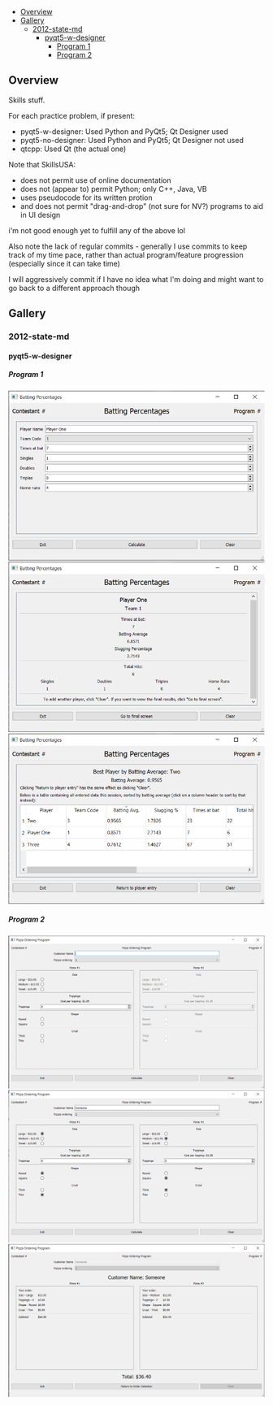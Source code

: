 - [Overview](#overview)
- [Gallery](#gallery)
  - [2012-state-md](#2012-state-md)
    - [pyqt5-w-designer](#pyqt5-w-designer)
      - [Program 1](#program-1)
      - [Program 2](#program-2)

## Overview
Skills stuff.

For each practice problem, if present:
- pyqt5-w-designer: Used Python and PyQt5; Qt Designer used
- pyqt5-no-designer: Used Python and PyQt5; Qt Designer not used
- qtcpp: Used Qt (the actual one)

Note that SkillsUSA:
- does not permit use of online documentation
- does not (appear to) permit Python; only C++, Java, VB
- uses pseudocode for its written protion
- and does not permit "drag-and-drop" (not sure for NV?) programs to aid in UI design

i'm not good enough yet to fulfill any of the above lol

Also note the lack of regular commits - generally I use commits to keep track of my time pace, rather than actual program/feature progression (especially since it can take time)

I will aggressively commit if I have no idea what I'm doing and might want to go back to a different approach though

## Gallery

### 2012-state-md

#### pyqt5-w-designer

##### Program 1
![Image 1](2012-state-md/imgs/pyqt5-w-designer-4.png)
![Image 2](2012-state-md/imgs/pyqt5-w-designer-5.png)
![Image 3](2012-state-md/imgs/pyqt5-w-designer-6.png)

##### Program 2
![Image 1](2012-state-md/imgs/pyqt5-w-designer-1.png)
![Image 2](2012-state-md/imgs/pyqt5-w-designer-2.png)
![Image 3](2012-state-md/imgs/pyqt5-w-designer-3.png)